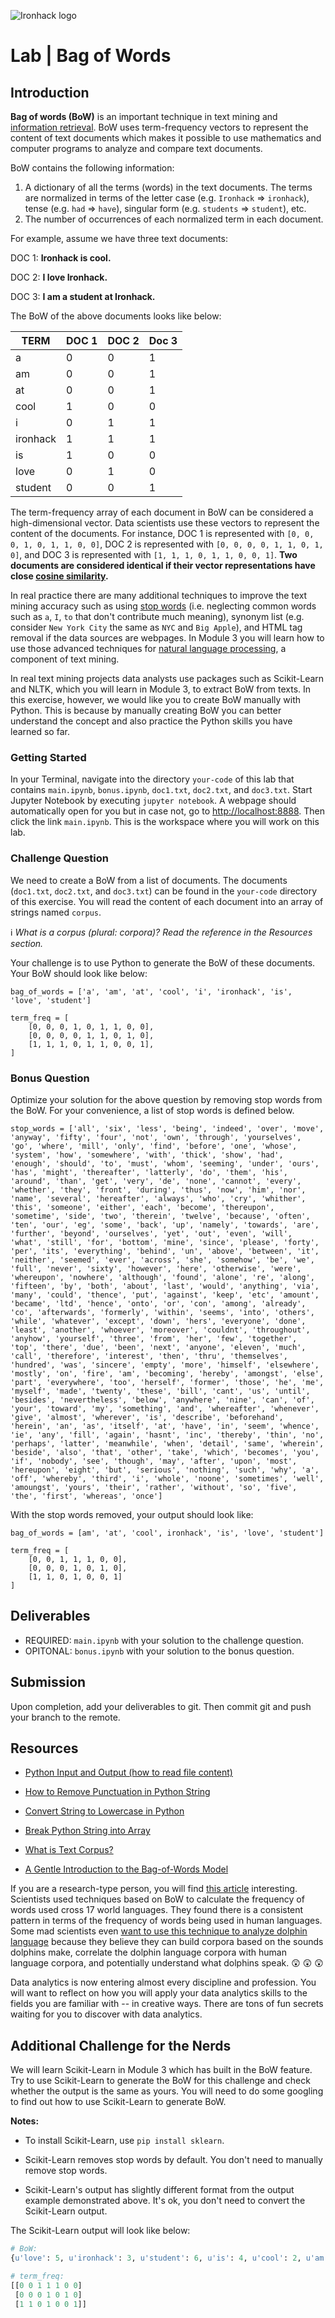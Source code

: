 ![Ironhack logo](https://i.imgur.com/1QgrNNw.png)

# Lab | Bag of Words

## Introduction

**Bag of words (BoW)** is an important technique in text mining and [information retrieval](https://en.wikipedia.org/wiki/Information_retrieval). BoW uses term-frequency vectors to represent the content of text documents which makes it possible to use mathematics and computer programs to analyze and compare text documents.

BoW contains the following information:

1. A dictionary of all the terms (words) in the text documents. The terms are normalized in terms of the letter case (e.g. `Ironhack` => `ironhack`), tense (e.g. `had` => `have`), singular form (e.g. `students` => `student`), etc.
1. The number of occurrences of each normalized term in each document.

For example, assume we have three text documents:

DOC 1: **Ironhack is cool.**

DOC 2: **I love Ironhack.**

DOC 3: **I am a student at Ironhack.**

The BoW of the above documents looks like below:

| TERM | DOC 1 | DOC 2 | Doc 3 |
|---|---|---|---|
| a | 0 | 0 | 1 |
| am | 0 | 0 | 1 |
| at | 0 | 0 | 1 |
| cool | 1 | 0 | 0 |
| i | 0 | 1 | 1 |
| ironhack | 1 | 1 | 1 |
| is | 1 | 0 | 0 |
| love | 0 | 1 | 0 |
| student | 0 | 0 | 1 |


The term-frequency array of each document in BoW can be considered a high-dimensional vector. Data scientists use these vectors to represent the content of the documents. For instance, DOC 1 is represented with `[0, 0, 0, 1, 0, 1, 1, 0, 0]`, DOC 2 is represented with `[0, 0, 0, 0, 1, 1, 0, 1, 0]`, and DOC 3 is represented with `[1, 1, 1, 0, 1, 1, 0, 0, 1]`. **Two documents are considered identical if their vector representations have close [cosine similarity](https://en.wikipedia.org/wiki/Cosine_similarity).**

In real practice there are many additional techniques to improve the text mining accuracy such as using [stop words](https://en.wikipedia.org/wiki/Stop_words) (i.e. neglecting common words such as `a`, `I`, `to` that don't contribute much meaning), synonym list (e.g. consider `New York City` the same as `NYC` and `Big Apple`), and HTML tag removal if the data sources are webpages. In Module 3 you will learn how to use those advanced techniques for [natural language processing](https://en.wikipedia.org/wiki/Natural_language_processing), a component of text mining.

In real text mining projects data analysts use packages such as Scikit-Learn and NLTK, which you will learn in Module 3, to extract BoW from texts. In this exercise, however, we would like you to create BoW manually with Python. This is because by manually creating BoW you can better understand the concept and also practice the Python skills you have learned so far.

### Getting Started

In your Terminal, navigate into the directory `your-code` of this lab that contains `main.ipynb`, `bonus.ipynb`, `doc1.txt`, `doc2.txt`, and `doc3.txt`. Start Jupyter Notebook by executing `jupyter notebook`. A webpage should automatically open for you but in case not, go to [http://localhost:8888](http://localhost:8888). Then click the link `main.ipynb`. This is the workspace where you will work on this lab.

### Challenge Question

We need to create a BoW from a list of documents. The documents (`doc1.txt`, `doc2.txt`, and `doc3.txt`) can be found in the `your-code` directory of this exercise. You will read the content of each document into an array of strings named `corpus`.

:information_source: *What is a corpus (plural: corpora)? Read the reference in the Resources section.*

Your challenge is to use Python to generate the BoW of these documents. Your BoW should look like below:

```
bag_of_words = ['a', 'am', 'at', 'cool', 'i', 'ironhack', 'is', 'love', 'student']

term_freq = [
	[0, 0, 0, 1, 0, 1, 1, 0, 0],
 	[0, 0, 0, 0, 1, 1, 0, 1, 0],
 	[1, 1, 1, 0, 1, 1, 0, 0, 1],
]
```

### Bonus Question

Optimize your solution for the above question by removing stop words from the BoW. For your convenience, a list of stop words is defined below.

```
stop_words = ['all', 'six', 'less', 'being', 'indeed', 'over', 'move', 'anyway', 'fifty', 'four', 'not', 'own', 'through', 'yourselves', 'go', 'where', 'mill', 'only', 'find', 'before', 'one', 'whose', 'system', 'how', 'somewhere', 'with', 'thick', 'show', 'had', 'enough', 'should', 'to', 'must', 'whom', 'seeming', 'under', 'ours', 'has', 'might', 'thereafter', 'latterly', 'do', 'them', 'his', 'around', 'than', 'get', 'very', 'de', 'none', 'cannot', 'every', 'whether', 'they', 'front', 'during', 'thus', 'now', 'him', 'nor', 'name', 'several', 'hereafter', 'always', 'who', 'cry', 'whither', 'this', 'someone', 'either', 'each', 'become', 'thereupon', 'sometime', 'side', 'two', 'therein', 'twelve', 'because', 'often', 'ten', 'our', 'eg', 'some', 'back', 'up', 'namely', 'towards', 'are', 'further', 'beyond', 'ourselves', 'yet', 'out', 'even', 'will', 'what', 'still', 'for', 'bottom', 'mine', 'since', 'please', 'forty', 'per', 'its', 'everything', 'behind', 'un', 'above', 'between', 'it', 'neither', 'seemed', 'ever', 'across', 'she', 'somehow', 'be', 'we', 'full', 'never', 'sixty', 'however', 'here', 'otherwise', 'were', 'whereupon', 'nowhere', 'although', 'found', 'alone', 're', 'along', 'fifteen', 'by', 'both', 'about', 'last', 'would', 'anything', 'via', 'many', 'could', 'thence', 'put', 'against', 'keep', 'etc', 'amount', 'became', 'ltd', 'hence', 'onto', 'or', 'con', 'among', 'already', 'co', 'afterwards', 'formerly', 'within', 'seems', 'into', 'others', 'while', 'whatever', 'except', 'down', 'hers', 'everyone', 'done', 'least', 'another', 'whoever', 'moreover', 'couldnt', 'throughout', 'anyhow', 'yourself', 'three', 'from', 'her', 'few', 'together', 'top', 'there', 'due', 'been', 'next', 'anyone', 'eleven', 'much', 'call', 'therefore', 'interest', 'then', 'thru', 'themselves', 'hundred', 'was', 'sincere', 'empty', 'more', 'himself', 'elsewhere', 'mostly', 'on', 'fire', 'am', 'becoming', 'hereby', 'amongst', 'else', 'part', 'everywhere', 'too', 'herself', 'former', 'those', 'he', 'me', 'myself', 'made', 'twenty', 'these', 'bill', 'cant', 'us', 'until', 'besides', 'nevertheless', 'below', 'anywhere', 'nine', 'can', 'of', 'your', 'toward', 'my', 'something', 'and', 'whereafter', 'whenever', 'give', 'almost', 'wherever', 'is', 'describe', 'beforehand', 'herein', 'an', 'as', 'itself', 'at', 'have', 'in', 'seem', 'whence', 'ie', 'any', 'fill', 'again', 'hasnt', 'inc', 'thereby', 'thin', 'no', 'perhaps', 'latter', 'meanwhile', 'when', 'detail', 'same', 'wherein', 'beside', 'also', 'that', 'other', 'take', 'which', 'becomes', 'you', 'if', 'nobody', 'see', 'though', 'may', 'after', 'upon', 'most', 'hereupon', 'eight', 'but', 'serious', 'nothing', 'such', 'why', 'a', 'off', 'whereby', 'third', 'i', 'whole', 'noone', 'sometimes', 'well', 'amoungst', 'yours', 'their', 'rather', 'without', 'so', 'five', 'the', 'first', 'whereas', 'once']
```

With the stop words removed, your output should look like:

```
bag_of_words = [am', 'at', 'cool', ironhack', 'is', 'love', 'student']

term_freq = [
	[0, 0, 1, 1, 1, 0, 0],
 	[0, 0, 0, 1, 0, 1, 0],
 	[1, 1, 0, 1, 0, 0, 1]
]
```

## Deliverables

- REQUIRED: `main.ipynb` with your solution to the challenge question.
- OPITONAL: `bonus.ipynb` with your solution to the bonus question.

## Submission

Upon completion, add your deliverables to git. Then commit git and push your branch to the remote.

## Resources

* [Python Input and Output (how to read file content)](https://docs.python.org/3/tutorial/inputoutput.html)

* [How to Remove Punctuation in Python String](https://www.quora.com/How-do-I-remove-punctuation-from-a-Python-string)

* [Convert String to Lowercase in Python](https://docs.python.org/3/library/stdtypes.html#str.lower)

* [Break Python String into Array](https://docs.python.org/3/library/stdtypes.html#str.split)

* [What is Text Corpus?](https://en.wikipedia.org/wiki/Text_corpus)

* [A Gentle Introduction to the Bag-of-Words Model](https://machinelearningmastery.com/gentle-introduction-bag-words-model/)

If you are a research-type person, you will find [this article](http://rstb.royalsocietypublishing.org/content/royptb/366/1567/1101.full.pdf) interesting. Scientists used techniques based on BoW to calculate the frequency of words used cross 17 world languages. They found there is a consistent pattern in terms of the frequency of words being used in human languages. Some mad scientists even [want to use this technique to analyze dolphin language](http://grantome.com/grant/NSF/PHY-1530544) because they believe they can build corpora based on the sounds dolphins make, correlate the dolphin language corpora with human language corpora, and potentially understand what dolphins speak. :astonished: :astonished: :astonished:

Data analytics is now entering almost every discipline and profession. You will want to reflect on how you will apply your data analytics skills to the fields you are familiar with -- in creative ways. There are tons of fun secrets waiting for you to discover with data analytics.

## Additional Challenge for the Nerds

We will learn Scikit-Learn in Module 3 which has built in the BoW feature. Try to use Scikit-Learn to generate the BoW for this challenge and check whether the output is the same as yours. You will need to do some googling to find out how to use Scikit-Learn to generate BoW.

**Notes:**

* To install Scikit-Learn, use `pip install sklearn`. 

* Scikit-Learn removes stop words by default. You don't need to manually remove stop words.

* Scikit-Learn's output has slightly different format from the output example demonstrated above. It's ok, you don't need to convert the Scikit-Learn output.

The Scikit-Learn output will look like below:

```python
# BoW:
{u'love': 5, u'ironhack': 3, u'student': 6, u'is': 4, u'cool': 2, u'am': 0, u'at': 1}

# term_freq:
[[0 0 1 1 1 0 0]
 [0 0 0 1 0 1 0]
 [1 1 0 1 0 0 1]]
 ```
 
 
